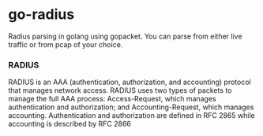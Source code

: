 # go-radius
Radius parsing in golang using gopacket. You can parse from either live traffic or from pcap of your choice.

### RADIUS

RADIUS is an AAA (authentication, authorization, and accounting) protocol that manages network access. RADIUS uses two types of packets to manage the full AAA process: Access-Request, which manages authentication and authorization; and Accounting-Request, which manages accounting. Authentication and authorization are defined in RFC 2865 while accounting is described by RFC 2866
